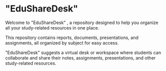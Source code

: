 # "EduShareDesk"

Welcome to "EduShareDesk" , a repository designed to help you organize all your study-related resources in one place.

This repository contains reports, documents, presentations, and assignments, all organized by subject for easy access.

"EduShareDesk" suggests a virtual desk or workspace where students can collaborate and share their notes, assignments, presentations, and other study-related resources.

